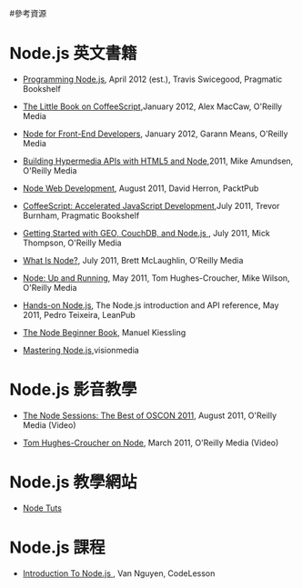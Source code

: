 
#參考資源


Node.js 英文書籍
============
* <a href="http://shop.oreilly.com/product/9781934356890.do">Programming Node.js</a>, April
   2012 (est.), Travis Swicegood, Pragmatic Bookshelf

* <a href="http://shop.oreilly.com/product/0636920024309.do">The Little Book on CoffeeScript</a>,January 2012, Alex MacCaw, O'Reilly Media

* <a href="http://shop.oreilly.com/product/0636920023258.do">Node for Front-End
   Developers</a>,
   January 2012, Garann Means, O'Reilly Media

* <a href="http://shop.oreilly.com/product/0636920020530.do">Building Hypermedia APIs with HTML5 and Node</a>,2011, Mike Amundsen, O'Reilly Media

* <a href="http://www.packtpub.com/node-javascript-web-development/book">Node Web Development<a>,
   August 2011, David Herron, PacktPub

* <a href="http://pragprog.com/book/tbcoffee/coffeescript">CoffeeScript: Accelerated JavaScript Development<a>,July
   2011, Trevor Burnham, Pragmatic Bookshelf

* <a href="http://shop.oreilly.com/product/0636920020806.do">Getting Started with GEO, CouchDB, and Node.js </a>, July
   2011, Mick Thompson, O'Reilly Media

* <a href="http://shop.oreilly.com/product/0636920021506.do">What Is Node?</a>,
   July 2011, Brett McLaughlin, O'Reilly Media

* <a href="http://shop.oreilly.com/product/0636920015956.do">Node: Up and Running</a>, May
   2011, Tom Hughes-Croucher, Mike Wilson, O'Reilly Media

* <a href="http://nodetuts.com/handson-nodejs-book.html">Hands-on Node.js</a>, The Node.js introduction and API reference, May 2011, Pedro Teixeira, LeanPub

* <a href="The Node Beginner Book">The Node Beginner Book</a>, Manuel Kiessling

* <a href="http://visionmedia.github.com/masteringnode/">Mastering Node.js</a>,visionmedia




Node.js 影音教學
================

* <a href="http://shop.oreilly.com/product/0636920022183.do">The Node Sessions: The Best of OSCON 2011</a>, August
   2011, O'Reilly Media (Video)

* <a href="http://shop.oreilly.com/product/0636920017080.do">Tom Hughes-Croucher on
   Node</a>, March
   2011, O'Reilly Media (Video)

Node.js 教學網站
================
  
* <a href="http://nodetuts.com/">Node Tuts</a>

Node.js 課程
============



* <a href="http://codelesson.com/courses/view/introduction-to-node-js">Introduction To
   Node.js </a>,
   Van Nguyen, CodeLesson
